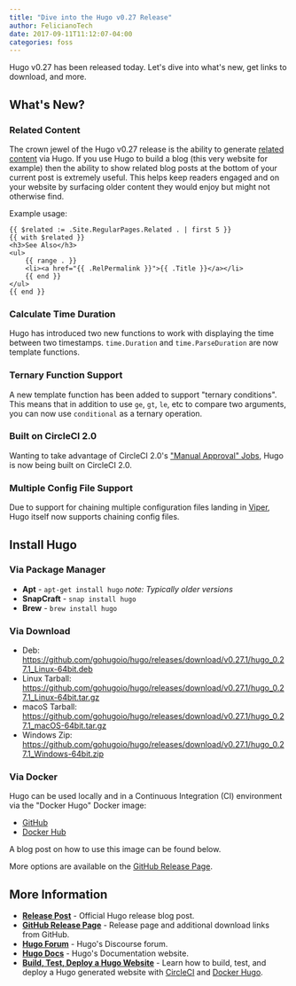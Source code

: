 ```yaml
---
title: "Dive into the Hugo v0.27 Release"
author: FelicianoTech
date: 2017-09-11T11:12:07-04:00
categories: foss
---
```


Hugo v0.27 has been released today. Let's dive into what's new, get links to download, and more.

<!--more-->

## What's New?

### Related Content

The crown jewel of the Hugo v0.27 release is the ability to generate [related content](https://gohugo.io/content-management/related/) via Hugo. If you use Hugo to build a blog (this very website for example) then the ability to show related blog posts at the bottom of your current post is extremely useful. This helps keep readers engaged and on your website by surfacing older content they would enjoy but might not otherwise find.

Example usage:

```
{{ $related := .Site.RegularPages.Related . | first 5 }}
{{ with $related }}
<h3>See Also</h3>
<ul>
	{{ range . }}
	<li><a href="{{ .RelPermalink }}">{{ .Title }}</a></li>
	{{ end }}
</ul>
{{ end }}
```

### Calculate Time Duration

Hugo has introduced two new functions to work with displaying the time between two timestamps. `time.Duration` and `time.ParseDuration` are now template functions.

### Ternary Function Support

A new template function has been added to support "ternary conditions". This means that in addition to use `ge`, `gt`, `le`, etc to compare two arguments, you can now use `conditional` as a ternary operation.

### Built on CircleCI 2.0

Wanting to take advantage of CircleCI 2.0's ["Manual Approval" Jobs](https://circleci.com/docs/2.0/workflows/#holding-a-workflow-for-a-manual-approval), Hugo is now being built on CircleCI 2.0.

### Multiple Config File Support

Due to support for chaining multiple configuration files landing in [Viper](https://github.com/spf13/viper), Hugo itself now supports chaining config files.

## Install Hugo

### Via Package Manager

- **Apt** - `apt-get install hugo` *note: Typically older versions*
- **SnapCraft** - `snap install hugo`
- **Brew** - `brew install hugo`

### Via Download

- Deb: <https://github.com/gohugoio/hugo/releases/download/v0.27.1/hugo_0.27.1_Linux-64bit.deb>
- Linux Tarball: <https://github.com/gohugoio/hugo/releases/download/v0.27.1/hugo_0.27.1_Linux-64bit.tar.gz>
- macoS Tarball: <https://github.com/gohugoio/hugo/releases/download/v0.27.1/hugo_0.27.1_macOS-64bit.tar.gz>
- Windows Zip: <https://github.com/gohugoio/hugo/releases/download/v0.27.1/hugo_0.27.1_Windows-64bit.zip>

### Via Docker

Hugo can be used locally and in a Continuous Integration (CI) environment via the "Docker Hugo" Docker image:

- [GitHub](https://github.com/felicianotech/docker-hugo)
- [Docker Hub](https://hub.docker.com/r/felicianotech/docker-hugo/)

A blog post on how to use this image can be found below.

More options are available on the [GitHub Release Page](https://github.com/gohugoio/hugo/releases/tag/v0.27).

## More Information

- **[Release Post](https://gohugo.io/news/0.27-relnotes/)** - Official Hugo release blog post.
- **[GitHub Release Page](https://github.com/gohugoio/hugo/releases/tag/v0.27.1)** - Release page and additional download links from GitHub.
- **[Hugo Forum](https://discourse.gohugo.io/)** - Hugo's Discourse forum.
- **[Hugo Docs](https://gohugo.io/documentation/)** - Hugo's Documentation website.
- **[Build, Test, Deploy a Hugo Website](https://circleci.com/blog/build-test-deploy-hugo-sites/)** - Learn how to build, test, and deploy a Hugo generated website with [CircleCI](https://circleci.com) and [Docker Hugo](https://feliciano.tech/blog/introducing-docker-hugo/).
